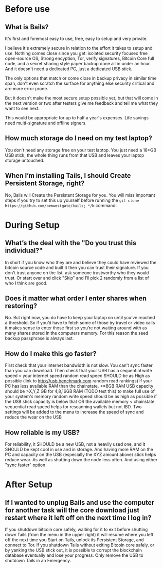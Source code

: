# Before use
## What is Bails?

It's first and foremost easy to use, free, easy to setup and very private.

I believe it's extremely secure in relation to the effort it takes to setup and use. 
Nothing comes close since you get: isolated security focused free open-source OS, Strong encyption, Tor, verify signatures, Bitcoin Core full node, and a secret sharing style paper backup done all in under an hour. And it doesn't need a dedicated PC, just a dedicated USB stick.

The only options that match or come close in backup privacy in similar time span, don't even scratch the surface for anything else security critical and are more error prone. 

But it doesn't make the most secure setup possible yet, but that will come in the next version or two after testers give me feedback and tell me what they want to see next.

This would be appropriate for up to half a year's expenses. Life savings need multi-signature and offline signers.

## How much storage do I need on my test laptop?

You don't need any storage free on your test laptop. You just need a 16+GB USB stick, the whole thing runs from that USB and leaves your laptop storage untouched.

## When I’m installing Tails, I should Create Persistent Storage, right?

No, Bails will Create the Persistent Storage for you. You will miss important steps if you try to set this up yourself before running the `git clone https://github.com/benwestgate/bails; */b` command.

# During Setup

## What’s the deal with the "Do you trust this individual?"

In short if you know who they are and believe they could have reviewed the bitcoin source code and built it then you can trust their signature. If you don't trust anyone on the list, ask someone trustworthy who they would trust. Or start over and click "Skip" and I’ll pick 2 randomly from a list of who I think are good.

## Does it matter what order I enter shares when restoring?
No. But right now, you do have to keep your laptop on until you’ve reached a threshold. So if you’d have to fetch some of those by travel or video calls it makes sense to enter those first so you’re not waiting around with as many shares stored in the computers memory. For this reason the seed backup passphrase is always last.

## How do I make this go faster?
First check that your internet bandwidth is not slow. You can't sync faster than you can download.
Then check that your USB has a sequential write speed > your internet speed
random read speed SHOULD be as High as possible (link to http://usb.benchmark.com random read rankings) if your PC has less available RAM than the chainstate, <=8GB RAM
USB capacity should be >X,Y,Z GB for 4,8,16GB RAM (TODO test this) to make full use of your system's memory
random write speed should be as high as possible if the USB stick capacity is below that OR the available memory < chainstate
sequential read speed helps for rescanning wallets but not IBD.
Two settings will be added to the menu to increase the speed of sync and reduce the wear on the USB

## How reliable is my USB?
For reliability, it SHOULD be a new USB, not a heavily used one, and it SHOULD be kept cool in use and in storage. And having more RAM on the PC and capacity on the USB (especially the XYZ amount above) stick helps reduce wear. As well as shutting down the node less often. And using either "sync faster" option.

# After Setup

## If I wanted to unplug Bails and use the computer for another task will the core download just restart where it left off on the next time I log in?
If you shutdown bitcoin core safely, waiting for it to exit before shutting down Tails (from the menu in the upper right) it will resume where you left off the next time you Start on Tails, unlock its Persistent Storage, and connect to Tor.
If you shutdown Tails without exiting Bitcoin core safely, or by yanking the USB stick out, it is possible to corrupt the blockchain database eventually and lose your progress. Only remove the USB to shutdown Tails in an Emergency.

